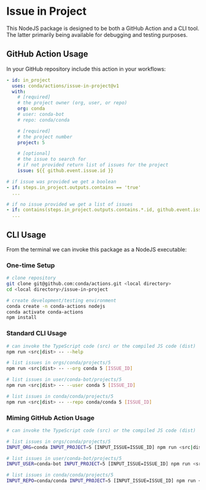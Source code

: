 # Issue in Project

This NodeJS package is designed to be both a GitHub Action and a CLI tool. The latter primarily being available for debugging and testing purposes.

## GitHub Action Usage

In your GitHub repository include this action in your workflows:

```yaml
- id: in_project
  uses: conda/actions/issue-in-project@v1
  with:
    # [required]
    # the project owner (org, user, or repo)
    org: conda
    # user: conda-bot
    # repo: conda/conda

    # [required]
    # the project number
    project: 5

    # [optional]
    # the issue to search for
    # if not provided return list of issues for the project
    issue: ${{ github.event.issue.id }}

# if issue was provided we get a boolean
- if: steps.in_project.outputs.contains == 'true'
  ...

# if no issue provided we get a list of issues
- if: contains(steps.in_project.outputs.contains.*.id, github.event.issue.id)
  ...
```

## CLI Usage

From the terminal we can invoke this package as a NodeJS executable:

### One-time Setup

```bash
# clone repository
git clone git@github.com:conda/actions.git <local directory>
cd <local directory>/issue-in-project

# create development/testing environment
conda create -n conda-actions nodejs
conda activate conda-actions
npm install
```

### Standard CLI Usage

```bash
# can invoke the TypeScript code (src) or the compiled JS code (dist)
npm run <src|dist> -- --help

# list issues in orgs/conda/projects/5
npm run <src|dist> -- --org conda 5 [ISSUE_ID]

# list issues in user/conda-bot/projects/5
npm run <src|dist> -- --user conda 5 [ISSUE_ID]

# list issues in conda/conda/projects/5
npm run <src|dist> -- --repo conda/conda 5 [ISSUE_ID]
```

### Miming GitHub Action Usage

```bash
# can invoke the TypeScript code (src) or the compiled JS code (dist)

# list issues in orgs/conda/projects/5
INPUT_ORG=conda INPUT_PROJECT=5 [INPUT_ISSUE=ISSUE_ID] npm run <src|dist>

# list issues in user/conda-bot/projects/5
INPUT_USER=conda-bot INPUT_PROJECT=5 [INPUT_ISSUE=ISSUE_ID] npm run <src|dist>

# list issues in conda/conda/projects/5
INPUT_REPO=conda/conda INPUT_PROJECT=5 [INPUT_ISSUE=ISSUE_ID] npm run <src|dist>
```
